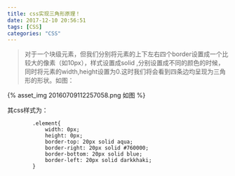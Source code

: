 ```yaml
---
title: css实现三角形原理！
date: 2017-12-10 20:56:51
tags: [CSS]
categories: "CSS"
---
```

> 对于一个块级元素，但我们分别将元素的上下左右四个border设置成一个比较大的像素（如10px），样式设置成solid ,分别设置成不同的颜色的时候，同时将元素的width,height设置为0.这时我们将会看到四条边均呈现为三角形的形状。如图：

{% asset_img 20160709112257058.png 如图 %}

其css样式为：

```
        .element{
            width: 0px;
            height: 0px;
            border-top: 20px solid aqua;
            border-right: 20px solid #760000;
            border-bottom: 20px solid blue;
            border-left: 20px solid darkkhaki;
        }

```
